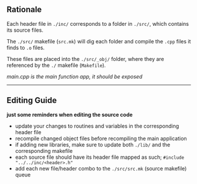 ## Rationale

Each header file in `./inc/` corresponds to a folder in `./src/`, which contains its source files.

The `./src/` makefile (`src.mk`) will dig each folder and compile the `.cpp` files it finds to `.o` files.

These files are placed into the `./src/_obj/` folder, where they are referenced by the `./` makefile (`Makefile`).

*main.cpp is the main function app, it should be exposed*

----

## Editing Guide
**just some reminders when editing the source code**
- update your changes to routines and variables in the corresponding header file
- recompile changed object files before recompiling the main application
- if adding new libraries, make sure to update both `./lib/` and the corresponding makefile
- each source file should have its header file mapped as such; `#include "../../inc/<header>.h"`
- add each new file/header combo to the `./src/src.mk` (source makefile) queue
